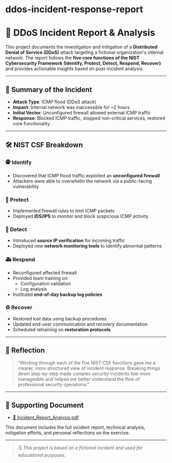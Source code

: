 # ddos-incident-response-report

# 🚨 DDoS Incident Report & Analysis

This project documents the investigation and mitigation of a **Distributed Denial of Service (DDoS)** attack targeting a fictional organization's internal network. The report follows the **five core functions of the NIST Cybersecurity Framework (Identify, Protect, Detect, Respond, Recover)** and provides actionable insights based on post-incident analysis.

---

## 📌 Summary of the Incident

- **Attack Type**: ICMP flood (DDoS attack)  
- **Impact**: Internal network was inaccessible for ~2 hours  
- **Initial Vector**: Unconfigured firewall allowed external ICMP traffic  
- **Response**: Blocked ICMP traffic, stopped non-critical services, restored core functionality

---

## 🛠 NIST CSF Breakdown

### 🕵️ Identify
- Discovered that ICMP flood traffic exploited an **unconfigured firewall**
- Attackers were able to overwhelm the network via a public-facing vulnerability

### 🔐 Protect
- Implemented firewall rules to limit ICMP packets
- Deployed **IDS/IPS** to monitor and block suspicious ICMP activity

### 📡 Detect
- Introduced **source IP verification** for incoming traffic
- Deployed new **network monitoring tools** to identify abnormal patterns

### 🚑 Respond
- Reconfigured affected firewall
- Provided team training on:
  - Configuration validation
  - Log analysis
- Instituted **end-of-day backup log policies**

### ♻️ Recover
- Restored lost data using backup procedures
- Updated end-user communication and recovery documentation
- Scheduled retraining on **restoration protocols**

---

## 🧠 Reflection

> “Working through each of the five NIST CSF functions gave me a clearer, more structured view of incident response. Breaking things down step-by-step made complex security incidents feel more manageable and helped me better understand the flow of professional security operations.”

---

## 📎 Supporting Document

- [📄 Incident_Report_Analysis.pdf](Incident_Report_Analysis.pdf)

This document includes the full incident report, technical analysis, mitigation efforts, and personal reflections on the exercise.

---

> 🗒️ *This project is based on a fictional incident and used for educational purposes.*
